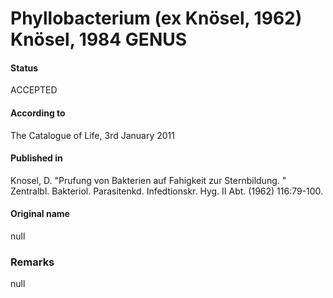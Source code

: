 # Phyllobacterium (ex Knösel, 1962) Knösel, 1984 GENUS

#### Status
ACCEPTED

#### According to
The Catalogue of Life, 3rd January 2011

#### Published in
Knosel, D. "Prufung von Bakterien auf Fahigkeit zur Sternbildung. " Zentralbl. Bakteriol. Parasitenkd. Infedtionskr. Hyg. II Abt. (1962) 116:79-100.

#### Original name
null

### Remarks
null